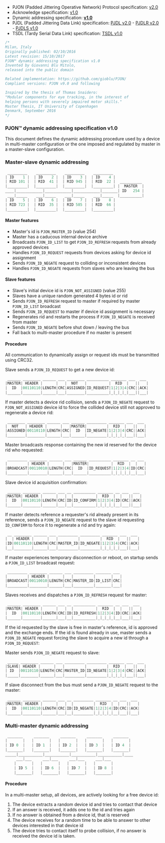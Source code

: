 
- PJON (Padded Jittering Operative Network) Protocol specification: [v2.0](/specification/PJON-protocol-specification-v2.0.md)
- Acknowledge specification: [v1.0](/specification/PJON-protocol-acknowledge-specification-v1.0.md)
- Dynamic addressing specification: **[v1.0](/specification/PJON-dynamic-addressing-specification-v1.0.md)**
- PJDL (Padded Jittering Data Link) specification:
[PJDL v2.0](/src/strategies/SoftwareBitBang/specification/PJDL-specification-v2.0.md) - [PJDLR v2.0](/src/strategies/OverSampling/specification/PJDLR-specification-v2.0.md) - [PJDLS v1.0](/src/strategies/AnalogSampling/specification/PJDLS-specification-v1.0.md)
- TSDL (Tardy Serial Data Link) specification: [TSDL v1.0](/src/strategies/ThroughSerial/specification/TSDL-specification-v1.0.md)

```cpp
/*
Milan, Italy
Originally published: 02/10/2016
Latest revision: 15/10/2017
PJON™ dynamic addressing specification v1.0
Invented by Giovanni Blu Mitolo,
released into the public domain

Related implementation: https://github.com/gioblu/PJON/
Compliant versions: PJON v9.0 and following

Inspired by the thesis of Thomas Snaidero:
"Modular components for eye tracking, in the interest of
helping persons with severely impaired motor skills."
Master Thesis, IT University of Copenhagen
Denmark, September 2016
*/
```

### PJON™ dynamic addressing specification v1.0
This document defines the dynamic addressing procedure used by a device in multi-master configuration or the one imposed and regulated by master in a master-slave configuration.

### Master-slave dynamic addressing
```cpp  
 _________    _________    _________    _________
| ID    1 |  | ID    2 |  | ID    3 |  | ID    4 |
| RID 101 |  | RID  41 |  | RID 945 |  | RID  22 |  __________
|_________|  |_________|  |_________|  |_________| |  MASTER  |
____|____________|____________|____________|_______| ID   254 |
 ___|_____    ___|_____    ___|_____    ___|_____  |__________|
| ID    5 |  | ID    6 |  | ID    7 |  | ID    8 |
| RID 723 |  | RID  35 |  | RID 585 |  | RID  66 |
|_________|  |_________|  |_________|  |_________|
```

#### Master features
* Master's id is `PJON_MASTER_ID` (value 254)
* Master has a caducous internal device archive
* Broadcasts `PJON_ID_LIST` to get `PJON_ID_REFRESH` requests from already approved devices
* Handles `PJON_ID_REQUEST` requests from devices asking for device id assignment
* Sends `PJON_ID_NEGATE` request to colliding or inconsistent devices
* Handles `PJON_ID_NEGATE` requests from slaves who are leaving the bus  

#### Slave features
* Slave's initial device id is `PJON_NOT_ASSIGNED` (value 255)
* Slaves have a unique random generated 4 bytes id or rid
* Sends `PJON_ID_REFRESH` request to master if required by master `PJON_ID_LIST` broadcast
* Sends `PJON_ID_REQUEST` to master if device id assignment is necessary
* Regenerates rid and restarts the process if `PJON_ID_NEGATE` is received from master
* Sends `PJON_ID_NEGATE` before shut down / leaving the bus
* Fall back to multi-master procedure if no master is present

#### Procedure
All communication to dynamically assign or request ids must be transmitted using CRC32.

Slave sends a `PJON_ID_REQUEST` to get a new device id:
```cpp  
 ______ ________ ______ ___ ________ __________ _______ ___  ___
|MASTER| HEADER |      |   |  NOT   |          |  RID  |   ||   |
|  ID  |00110110|LENGTH|CRC|ASSIGNED|ID_REQUEST|1|2|3|4|CRC||ACK|
|______|________|______|___|________|__________|_|_|_|_|___||___|
```
If master detects a device rid collision, sends a `PJON_ID_NEGATE` request to `PJON_NOT_ASSIGNED` device id to force
the collided device still not approved to regenerate a device rid:
```cpp  
 ________ ________ ______ ___ ______ _________ _______ ___  ___
|  NOT   | HEADER |      |   |MASTER|         |  RID  |   ||   |
|ASSIGNED|00110110|LENGTH|CRC|  ID  |ID_NEGATE|1|2|3|4|CRC||ACK|
|________|________|______|___|______|_________|_|_|_|_|___||___|
```  
Master broadcasts response containing the new id reserved for the device rid who requested:
```cpp  
 _________ ________ ______ ___ ______ __________ _______ __ ___
|         | HEADER |      |   |MASTER|          |  RID  |  |   |
|BROADCAST|00110010|LENGTH|CRC|  ID  |ID_REQUEST|1|2|3|4|ID|CRC|
|_________|________|______|___|______|__________|_|_|_|_|__|___|
```
Slave device id acquisition confirmation:
```cpp  
 ______ ________ ______ ___ __ __________ _______ __ ___  ___
|MASTER| HEADER |      |   |  |          |  RID  |  |   ||   |
|  ID  |00110110|LENGTH|CRC|ID|ID_CONFIRM|1|2|3|4|ID|CRC||ACK|
|______|________|______|___|__|__________|_|_|_|_|__|___||___|
```
If master detects reference a requester's rid already present in its reference, sends a `PJON_ID_NEGATE` request to the slave id requesting `ID_CONFIRM` to force it to regenerate a rid and try again:
```cpp  
 __ ________ ______ ___ _________ _________ _______ ___  ___
|  | HEADER |      |   |         |         |  RID  |   ||   |
|ID|00110110|LENGTH|CRC|MASTER_ID|ID_NEGATE|1|2|3|4|CRC||ACK|
|__|________|______|___|_________|_________|_|_|_|_|___||___|
```
If master experiences temporary disconnection or reboot, on startup sends a `PJON_ID_LIST` broadcast request:
```cpp  
 _________ ________ ______ ___ _________ _______ ___
|         | HEADER |      |   |         |       |   |
|BROADCAST|00110010|LENGTH|CRC|MASTER_ID|ID_LIST|CRC|
|_________|________|______|___|_________|_______|___|
```
Slaves receives and dispatches a `PJON_ID_REFRESH` request for master:
```cpp  
 ______ ________ ______ ___ __ __________ _______ __ ___  ___
|MASTER| HEADER |      |   |  |          |  RID  |  |   ||   |
|  ID  |00110110|LENGTH|CRC|ID|ID_REFRESH|1|2|3|4|ID|CRC||ACK|
|______|________|______|___|__|__________|_|_|_|_|__|___||___|
```
If the id requested by the slave is free in master's reference, id is approved and the exchange ends.
If the id is found already in use, master sends a `PJON_ID_NEGATE` request forcing the slave to
acquire a new id through a `PJON_ID_REQUEST`:

Master sends `PJON_ID_NEGATE` request to slave:
```cpp  
 _____ ________ ______ ___ _________ _________ _______ ___  ___
|SLAVE| HEADER |      |   |         |         |  RID  |   ||   |
| ID  |00110110|LENGTH|CRC|MASTER_ID|ID_NEGATE|1|2|3|4|CRC||ACK|
|_____|________|______|___|_________|_________|_|_|_|_|___||___|
```
If slave disconnect from the bus must send a `PJON_ID_NEGATE` request to the master:
```cpp  
 ______ ________ ______ ___ __ _________ _______ __ ___  ___
|MASTER| HEADER |      |   |  |         |  RID  |  |   ||   |
|  ID  |00110110|LENGTH|CRC|ID|ID_NEGATE|1|2|3|4|ID|CRC||ACK|
|______|________|______|___|__|_________|_|_|_|_|__|___||___|
```

### Multi-master dynamic addressing
```cpp  
 _______     _______     _______     _______     _______
|       |   |       |   |       |   |       |   |       |
| ID 0  |   | ID 1  |   | ID 2  |   | ID 3  |   | ID 4  |
|_______|   |_______|   |_______|   |_______|   |_______|
_____|___________|___________|___________|___________|____
     ___|___     ___|___     ___|___     ___|___
    |       |   |       |   |       |   |       |
    | ID 5  |   | ID 6  |   | ID 7  |   | ID 8  |
    |_______|   |_______|   |_______|   |_______|   
```

#### Procedure
In a multi-master setup, all devices, are actively looking for a free device id:

1. The device extracts a random device id and tries to contact that device
2. If an answer is received, it adds one to the id and tries again
3. If no answer is obtained from a device id, that is reserved
4. The device receives for a random time to be able to answer to other devices interested in that device id
5. The device tries to contact itself to probe collision, if no answer is received the device id is taken.

